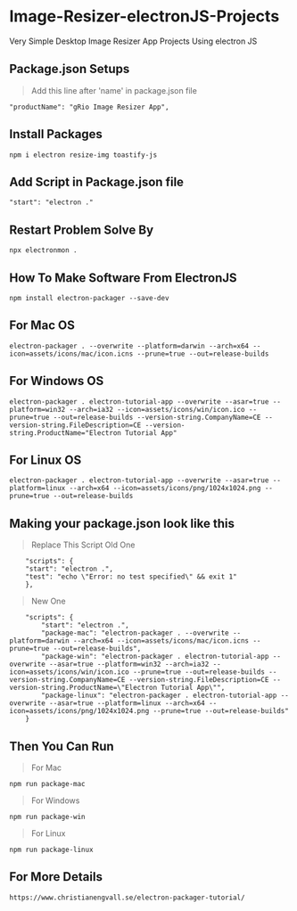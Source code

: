 # Image-Resizer-electronJS-Projects

Very Simple Desktop Image Resizer App Projects Using electron JS

## Package.json Setups

> Add this line after 'name' in package.json file

    "productName": "gRio Image Resizer App",

## Install Packages

    npm i electron resize-img toastify-js

## Add Script in Package.json file

    "start": "electron ."

## Restart Problem Solve By

    npx electronmon .

## How To Make Software From ElectronJS

    npm install electron-packager --save-dev

## For Mac OS

    electron-packager . --overwrite --platform=darwin --arch=x64 --icon=assets/icons/mac/icon.icns --prune=true --out=release-builds

## For Windows OS

    electron-packager . electron-tutorial-app --overwrite --asar=true --platform=win32 --arch=ia32 --icon=assets/icons/win/icon.ico --prune=true --out=release-builds --version-string.CompanyName=CE --version-string.FileDescription=CE --version-string.ProductName="Electron Tutorial App"

## For Linux OS

    electron-packager . electron-tutorial-app --overwrite --asar=true --platform=linux --arch=x64 --icon=assets/icons/png/1024x1024.png --prune=true --out=release-builds

## Making your package.json look like this

> Replace This Script
> Old One

        "scripts": {
        "start": "electron .",
        "test": "echo \"Error: no test specified\" && exit 1"
        },

> New One

        "scripts": {
            "start": "electron .",
            "package-mac": "electron-packager . --overwrite --platform=darwin --arch=x64 --icon=assets/icons/mac/icon.icns --prune=true --out=release-builds",
            "package-win": "electron-packager . electron-tutorial-app --overwrite --asar=true --platform=win32 --arch=ia32 --icon=assets/icons/win/icon.ico --prune=true --out=release-builds --version-string.CompanyName=CE --version-string.FileDescription=CE --version-string.ProductName=\"Electron Tutorial App\"",
            "package-linux": "electron-packager . electron-tutorial-app --overwrite --asar=true --platform=linux --arch=x64 --icon=assets/icons/png/1024x1024.png --prune=true --out=release-builds"
        }

## Then You Can Run

> For Mac

    npm run package-mac

> For Windows

    npm run package-win

> For Linux

    npm run package-linux

## For More Details

    https://www.christianengvall.se/electron-packager-tutorial/
